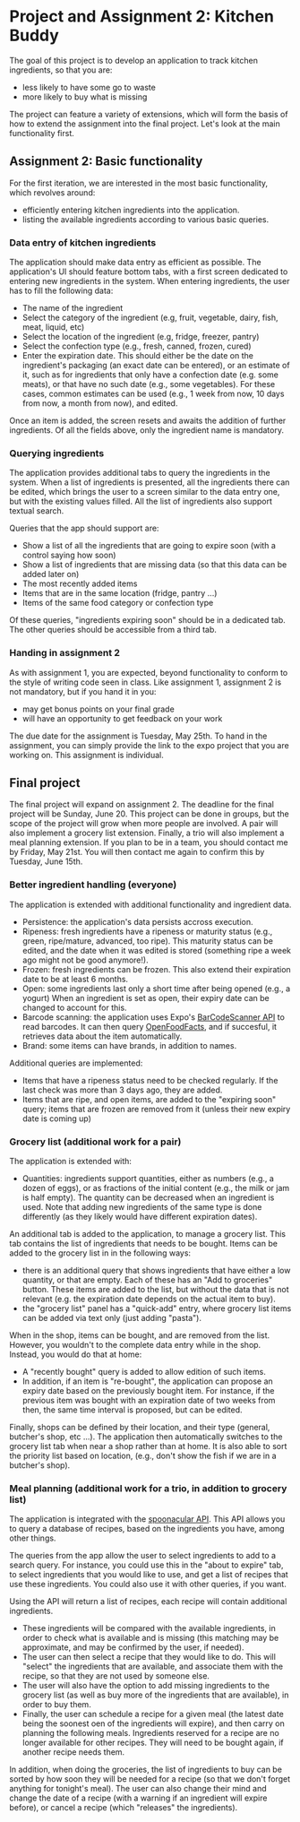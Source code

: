 # Project and Assignment 2: Kitchen Buddy

The goal of this project is to develop an application to track kitchen ingredients, so that you are:

- less likely to have some go to waste 
- more likely to buy what is missing

The project can feature a variety of extensions, which will form the basis of how to extend the assignment into the final project. Let's look at the main functionality first.

## Assignment 2: Basic functionality

For the first iteration, we are interested in the most basic functionality, which revolves around:

- efficiently entering kitchen ingredients into the application. 
- listing the available ingredients according to various basic queries. 

### Data entry of kitchen ingredients 

The application should make data entry as efficient as possible. The application's UI should feature bottom tabs, with a first screen dedicated to entering new ingredients in the system. When entering ingredients, the user has to fill the following data:
- The name of the ingredient
- Select the category of the ingredient (e.g, fruit, vegetable, dairy, fish, meat, liquid, etc)
- Select the location of the ingredient (e.g, fridge, freezer, pantry)
- Select the confection type (e.g., fresh, canned, frozen, cured)
- Enter the expiration date. This should either be the date on the ingredient's packaging (an exact date can be entered), or an estimate of it, such as for ingredients that only have a confection date (e.g. some meats), or that have no such date (e.g., some vegetables). For these cases, common estimates can be used (e.g., 1 week from now, 10 days from now, a month from now), and edited.

Once an item is added, the screen resets and awaits the addition of further ingredients. Of all the fields above, only the ingredient name is mandatory. 

### Querying ingredients

The application provides additional tabs to query the ingredients in the system. When a list of ingredients is presented, all the ingredients there can be edited, which brings the user to a screen similar to the data entry one, but with the existing values filled. All the list of ingredients also support textual search.

Queries that the app should support are: 
- Show a list of all the ingredients that are going to expire soon (with a control saying how soon)
- Show a list of ingredients that are missing data (so that this data can be added later on)
- The most recently added items
- Items that are in the same location (fridge, pantry ...)
- Items of the same food category or confection type 

Of these queries, "ingredients expiring soon" should be in a dedicated tab. The other queries should be accessible from a third tab.

### Handing in assignment 2

As with assignment 1, you are expected, beyond functionality to conform to the style of writing code seen in class.
Like assignment 1, assignment 2 is not mandatory, but if you hand it in you:

- may get bonus points on your final grade
- will have an opportunity to get feedback on your work

The due date for the assignment is Tuesday, May 25th. To hand in the assignment, you can simply provide the link to the expo project that you are working on. This assignment is individual.

## Final project

The final project will expand on assignment 2. The deadline for the final project will be Sunday, June 20. This project can be done in groups, but the scope of the project will grow when more people are involved. A pair will also implement a grocery list extension. Finally, a trio will also implement a meal planning extension. If you plan to be in a team, you should contact me by Friday, May 21st. You will then contact me again to confirm this by Tuesday, June 15th.


### Better ingredient handling (everyone)

The application is extended with additional functionality and ingredient data. 

- Persistence: the application's data persists accross execution.
- Ripeness: fresh ingredients have a ripeness or maturity status (e.g., green, ripe/mature, advanced, too ripe). This maturity status can be edited, and the date when it was edited is stored (something ripe a week ago might not be good anymore!). 
- Frozen: fresh ingredients can be frozen. This also extend their expiration date to be at least 6 months.
- Open: some ingredients last only a short time after being opened (e.g., a yogurt) When an ingredient is set as open, their expiry date can be changed to account for this.
- Barcode scanning: the application uses Expo's [BarCodeScanner API](https://docs.expo.io/versions/v40.0.0/sdk/bar-code-scanner/) to read barcodes. It can then query [OpenFoodFacts](
https://world.openfoodfacts.org/), and if succesful, it retrieves data about the item automatically.
- Brand: some items can have brands, in addition to names.

Additional queries are implemented:
- Items that have a ripeness status need to be checked regularly. If the last check was more than 3 days ago, they are added.
- Items that are ripe, and open items, are added to the "expiring soon" query; items that are frozen are removed from it (unless their new expiry date is coming up)

### Grocery list (additional work for a pair)

The application is extended with: 

- Quantities: ingredients support quantities, either as numbers (e.g., a dozen of eggs), or as fractions of the initial content (e.g., the milk or jam is half empty). The quantity can be decreased when an ingredient is used. Note that adding new ingredients of the same type is done differently (as they likely would have different expiration dates).

An additional tab is added to the application, to manage a grocery list. This tab contains the list of ingredients that needs to be bought. Items can be added to the grocery list in in the following ways:

- there is an additional query that shows ingredients that have either a low quantity, or that are empty. Each of these has an "Add to groceries" button. These items are added to the list, but without the data that is not relevant (e.g. the expiration date depends on the actual item to buy).
- the "grocery list" panel has a "quick-add" entry, where grocery list items can be added via text only (just adding "pasta").

When in the shop, items can be bought, and are removed from the list. However, you wouldn't to the complete data entry while in the shop. Instead, you would do that at home:
- A "recently bought" query is added to allow edition of such items. 
- In addition, if an item is "re-bought", the application can propose an expiry date based on the previously bought item. For instance, if the previous item was bought with an expiration date of two weeks from then, the same time interval is proposed, but can be edited.

Finally, shops can be defined by their location, and their type (general, butcher's shop, etc ...). The application then automatically switches to the grocery list tab when near a shop rather than at home. It is also able to sort the priority list based on location, (e.g., don't show the fish if we are in a butcher's shop).

### Meal planning (additional work for a trio, in addition to grocery list)

The application is integrated with the [spoonacular API](https://spoonacular.com/food-api). This API allows you to query a database of recipes, based on the ingredients you have, among other things. 

The queries from the app allow the user to select ingredients to add to a search query. For instance, you could use this in the "about to expire" tab, to select ingredients that you would like to use, and get a list of recipes that use these ingredients. You could also use it with other queries, if you want.

Using the API will return a list of recipes, each recipe will contain additional ingredients. 
- These ingredients will be compared with the available ingredients, in order to check what is available and is missing (this matching may be approximate, and may be confirmed by the user, if needed). 
- The user can then select a recipe that they would like to do. This will "select" the ingredients that are available, and associate them with the recipe, so that they are not used by someone else. 
- The user will also have the option to add missing ingredients to the grocery list (as well as buy more of the ingredients that are available), in order to buy them.
- Finally, the user can schedule a recipe for a given meal (the latest date being the soonest oen of the ingredients will expire), and then carry on planning the following meals. Ingredients reserved for a recipe are no longer available for other recipes. They will need to be bought again, if another recipe needs them.

In addition, when doing the groceries, the list of ingredients to buy can be sorted by how soon they will be needed for a recipe (so that we don't forget anything for tonight's meal). The user can also change their mind and change the date of a recipe (with a warning if an ingredient will expire before), or cancel a recipe (which "releases" the ingredients).

